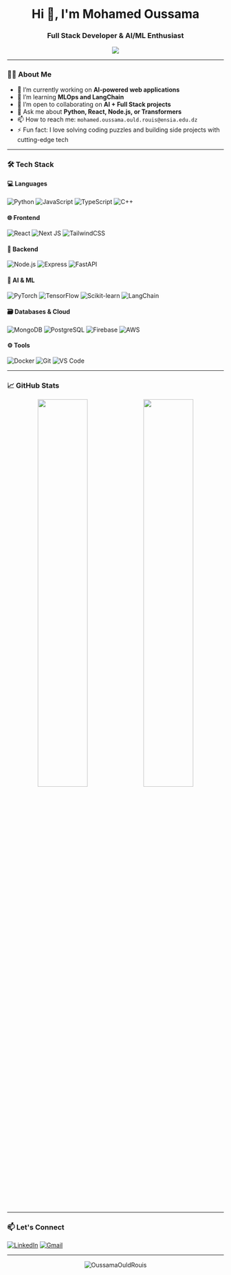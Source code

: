 <!-- Profile README Template for a Full Stack + AI Developer -->

<h1 align="center">Hi 👋, I'm Mohamed Oussama</h1>
<h3 align="center">Full Stack Developer & AI/ML Enthusiast</h3>

<p align="center">
  <img src="https://readme-typing-svg.herokuapp.com/?lines=Software+Engineer;Full+Stack+Web+Developer;AI%2FML+Enthusiast;Tech+Explorer&center=true&width=500&height=45">
</p>

---

### 👨‍💻 About Me

- 🔭 I’m currently working on **AI-powered web applications**
- 🌱 I’m learning **MLOps and LangChain**
- 👯 I’m open to collaborating on **AI + Full Stack projects**
- 💬 Ask me about **Python, React, Node.js, or Transformers**
- 📫 How to reach me: `mohamed.oussama.ould.rouis@ensia.edu.dz`
- ⚡ Fun fact: I love solving coding puzzles and building side projects with cutting-edge tech

---

### 🛠️ Tech Stack

#### 💻 Languages
![Python](https://img.shields.io/badge/Python-3670A0?style=for-the-badge&logo=python&logoColor=ffdd54)
![JavaScript](https://img.shields.io/badge/JavaScript-F7DF1E?style=for-the-badge&logo=javascript&logoColor=black)
![TypeScript](https://img.shields.io/badge/TypeScript-007ACC?style=for-the-badge&logo=typescript&logoColor=white)
![C++](https://img.shields.io/badge/C++-00599C?style=for-the-badge&logo=cplusplus&logoColor=white)

#### 🌐 Frontend
![React](https://img.shields.io/badge/React-20232A?style=for-the-badge&logo=react&logoColor=61DAFB)
![Next JS](https://img.shields.io/badge/Next-black?style=for-the-badge&logo=next.js&logoColor=white)
![TailwindCSS](https://img.shields.io/badge/Tailwind_CSS-38B2AC?style=for-the-badge&logo=tailwind-css&logoColor=white)

#### 🔧 Backend
![Node.js](https://img.shields.io/badge/Node.js-339933?style=for-the-badge&logo=nodedotjs&logoColor=white)
![Express](https://img.shields.io/badge/Express.js-404D59?style=for-the-badge)
![FastAPI](https://img.shields.io/badge/FastAPI-005571?style=for-the-badge&logo=fastapi)

#### 🧠 AI & ML
![PyTorch](https://img.shields.io/badge/PyTorch-EE4C2C?style=for-the-badge&logo=PyTorch&logoColor=white)
![TensorFlow](https://img.shields.io/badge/TensorFlow-FE6F00?style=for-the-badge&logo=tensorflow&logoColor=white)
![Scikit-learn](https://img.shields.io/badge/Scikit--learn-F7931E?style=for-the-badge&logo=scikit-learn&logoColor=white)
![LangChain](https://img.shields.io/badge/LangChain-black?style=for-the-badge)

#### 🗃️ Databases & Cloud
![MongoDB](https://img.shields.io/badge/MongoDB-4EA94B?style=for-the-badge&logo=mongodb&logoColor=white)
![PostgreSQL](https://img.shields.io/badge/PostgreSQL-316192?style=for-the-badge&logo=postgresql&logoColor=white)
![Firebase](https://img.shields.io/badge/Firebase-FFCA28?style=for-the-badge&logo=firebase&logoColor=black)
![AWS](https://img.shields.io/badge/AWS-232F3E?style=for-the-badge&logo=amazon-aws)

#### ⚙️ Tools
![Docker](https://img.shields.io/badge/Docker-2496ED?style=for-the-badge&logo=docker&logoColor=white)
![Git](https://img.shields.io/badge/Git-F05032?style=for-the-badge&logo=git&logoColor=white)
![VS Code](https://img.shields.io/badge/VSCode-007ACC?style=for-the-badge&logo=visual-studio-code)

---

### 📈 GitHub Stats

<p align="center">
  <img src="https://github-readme-stats.vercel.app/api?username=OussamaOuldRouis&show_icons=true&theme=radical" width="48%"/>
  <img src="https://github-readme-streak-stats.herokuapp.com/?user=OussamaOuldRouis&theme=radical" width="48%"/>
</p>

---


### 📫 Let's Connect

[![LinkedIn](https://img.shields.io/badge/LinkedIn-blue?style=flat-square&logo=linkedin)]([https://linkedin.com/in/yourusername](https://www.linkedin.com/in/mohamed-oussama-ould-rouis-6b6a0327a/))  
[![Gmail](https://img.shields.io/badge/Email-D14836?style=flat-square&logo=gmail&logoColor=white)](mailto:mohamed.oussama.ould.rouis@ensia.edu.dz)

---

<p align="center">
  <img src="https://komarev.com/ghpvc/?username=OussamaOuldRouis&label=Profile%20views&color=0e75b6&style=flat" alt="OussamaOuldRouis" />
</p>
